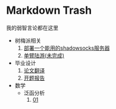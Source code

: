 # Markdown Trash

我的弱智言论都在这里

* 树梅派相关
  1. [部署一个能用的shadowsocks服务器](./raspberrypi/部署一个能用的shadowsocks服务器.md)
  1. [单臂陆游(未完成)](./raspberrypi/单臂陆游.md)
* 毕业设计
  1. [论文翻译](./graduation-design/01.论文翻译.md)
  1. [开题报告](./graduation-design/02.开题报告.md)
* 数学
  * 泛函分析
    1. [01](./math/泛函分析/01.md)
